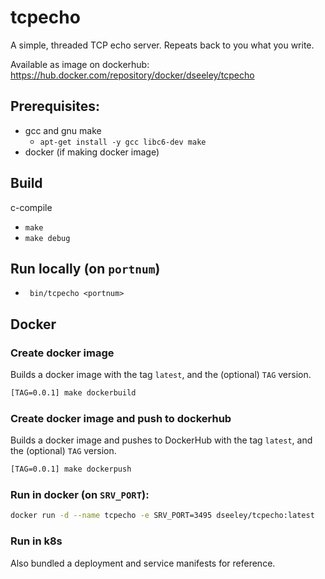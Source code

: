 # tcpecho
A simple, threaded TCP echo server.  Repeats back to you what you write.

Available as image on dockerhub:  https://hub.docker.com/repository/docker/dseeley/tcpecho

## Prerequisites:
+ gcc and gnu make
  + `apt-get install -y gcc libc6-dev make`
+ docker (if making docker image) 

## Build
c-compile
+ `make`
+ `make debug`

## Run locally (on `portnum`)
+ ` bin/tcpecho <portnum>`

## Docker

### Create docker image
Builds a docker image with the tag `latest`, and the (optional) `TAG` version.
```bash
[TAG=0.0.1] make dockerbuild
```

### Create docker image and push to dockerhub
Builds a docker image and pushes to DockerHub with the tag `latest`, and the (optional) `TAG` version.
```bash
[TAG=0.0.1] make dockerpush
```

### Run in docker (on `SRV_PORT`):
```bash
docker run -d --name tcpecho -e SRV_PORT=3495 dseeley/tcpecho:latest
```

### Run in k8s
Also bundled a deployment and service manifests for reference.
